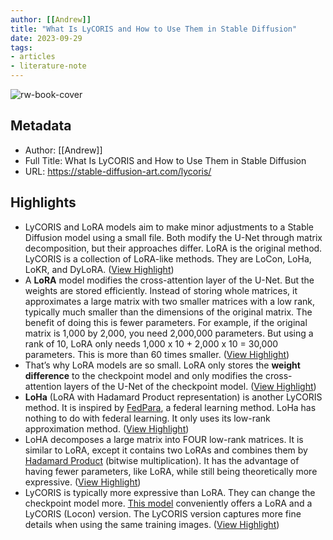 ```yaml
---
author: [[Andrew]]
title: "What Is LyCORIS and How to Use Them in Stable Diffusion"
date: 2023-09-29
tags: 
- articles
- literature-note
---
```

![rw-book-cover](https://stable-diffusion-art.com/wp-content/uploads/2023/08/cover-06845-2269075082-capitals-girlwith-a-sailor-red-capred-and-black-color-clothes-anime-key-visual-full-body-portrait-character-concept-art-comman.png)

## Metadata
- Author: [[Andrew]]
- Full Title: What Is LyCORIS and How to Use Them in Stable Diffusion
- URL: https://stable-diffusion-art.com/lycoris/

## Highlights
- LyCORIS and LoRA models aim to make minor adjustments to a Stable Diffusion model using a small file. Both modify the U-Net through matrix decomposition, but their approaches differ.
  LoRA is the original method. LyCORIS is a collection of LoRA-like methods. They are LoCon, LoHa, LoKR, and DyLoRA. ([View Highlight](https://read.readwise.io/read/01hbez1cc50hb7189wn68y8m7a))
- A **LoRA** model modifies the cross-attention layer of the U-Net. But the weights are stored efficiently.
  Instead of storing whole matrices, it approximates a large matrix with two smaller matrices with a low rank, typically much smaller than the dimensions of the original matrix. The benefit of doing this is fewer parameters. For example, if the original matrix is 1,000 by 2,000, you need 2,000,000 parameters. But using a rank of 10, LoRA only needs 1,000 x 10 + 2,000 x 10 = 30,000 parameters. This is more than 60 times smaller. ([View Highlight](https://read.readwise.io/read/01hbez1p7swcfz5zwbgc9ehcfa))
- That’s why LoRA models are so small. LoRA only stores the **weight difference** to the checkpoint model and only modifies the cross-attention layers of the U-Net of the checkpoint model. ([View Highlight](https://read.readwise.io/read/01hbez251bn970vvgcavvmbgaf))
- **LoHa** (LoRA with Hadamard Product representation) is another LyCORIS method. It is inspired by [FedPara](https://arxiv.org/abs/2108.06098), a federal learning method. LoHa has nothing to do with federal learning. It only uses its low-rank approximation method. ([View Highlight](https://read.readwise.io/read/01hbez2x94vh6fvf01yv16kxf4))
- LoHA decomposes a large matrix into FOUR low-rank matrices. It is similar to LoRA, except it contains two LoRAs and combines them by [Hadamard Product](https://en.wikipedia.org/wiki/Hadamard_product_(matrices)) (bitwise multiplication).
  It has the advantage of having fewer parameters, like LoRA, while still being theoretically more expressive. ([View Highlight](https://read.readwise.io/read/01hbez30j1f13h7jarf9n8pne2))
- LyCORIS is typically more expressive than LoRA. They can change the checkpoint model more.
  [This model](https://civitai.com/models/14525?modelVersionId=17106) conveniently offers a LoRA and a LyCORIS (Locon) version. The LyCORIS version captures more fine details when using the same training images. ([View Highlight](https://read.readwise.io/read/01hbez3w9z8c5a1r42hp8fk8hp))
